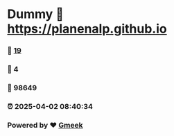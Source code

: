 # Dummy :link: https://planenalp.github.io 
### :page_facing_up: [19](https://planenalp.github.io/tag.html) 
### :speech_balloon: 4 
### :hibiscus: 98649 
### :alarm_clock: 2025-04-02 08:40:34 
### Powered by :heart: [Gmeek](https://github.com/Meekdai/Gmeek)
